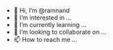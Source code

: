 - 👋 Hi, I’m @ramnand
- 👀 I’m interested in ...
- 🌱 I’m currently learning ...
- 💞️ I’m looking to collaborate on ...
- 📫 How to reach me ...

<!---
ramnand/ramnand is a ✨ special ✨ repository because its `README.md` (this file) appears on your GitHub profile.
You can click the Preview link to take a look at your changes.
--->

